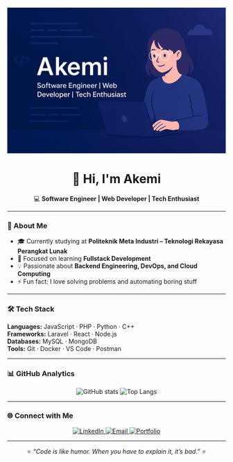 <!-- Banner (opsional, upload ke repo dulu lalu ganti link) -->
<p align="center">
  <img src="https://github.com/akemihideki28/akemihideki28/blob/main/ChatGPT%20Image%2016%20Sep%202025,%2015.21.51.png?raw=true" alt="Akemi Banner" width="900"/>
</p>

<h1 align="center">👋 Hi, I'm Akemi</h1>
<p align="center">
  💻 <b>Software Engineer | Web Developer | Tech Enthusiast</b>  
</p>

---

### 🚀 About Me
- 🎓 Currently studying at **Politeknik Meta Industri – Teknologi Rekayasa Perangkat Lunak**  
- 🌱 Focused on learning **Fullstack Development**  
- 💡 Passionate about **Backend Engineering, DevOps, and Cloud Computing**  
- ⚡ Fun fact: I love solving problems and automating boring stuff  

---

### 🛠️ Tech Stack
<p>
  <b>Languages:</b> JavaScript · PHP · Python · C++  
  <br>
  <b>Frameworks:</b> Laravel · React · Node.js  
  <br>
  <b>Databases:</b> MySQL · MongoDB  
  <br>
  <b>Tools:</b> Git · Docker · VS Code · Postman  
</p>

---

### 📊 GitHub Analytics
<p align="center">
  <img src="https://github-readme-stats.vercel.app/api?username=akemihideki28&show_icons=true&theme=tokyonight" alt="GitHub stats" height="160"/>
  <img src="https://github-readme-stats.vercel.app/api/top-langs/?username=akemihideki28&layout=compact&theme=tokyonight" alt="Top Langs" height="160"/>
</p>

---

### 🌐 Connect with Me
<p align="center">
  <a href="https://www.linkedin.com/in/raffi-bhanu-januar-pratama-7b3631318/">
    <img src="https://img.shields.io/badge/LinkedIn-0A66C2?logo=linkedin&logoColor=white" alt="LinkedIn"/>
  </a>
  <a href="mailto:raffijanuarpratama9760@gmail.com">
    <img src="https://img.shields.io/badge/Email-D14836?logo=gmail&logoColor=white" alt="Email"/>
  </a>
  <a href="https://github.com/akemihideki28">
    <img src="https://img.shields.io/badge/Portfolio-000?logo=vercel&logoColor=white" alt="Portfolio"/>
  </a>
</p>

---

<p align="center">
  ⭐️ <i>“Code is like humor. When you have to explain it, it’s bad.”</i> ⭐️
</p>

